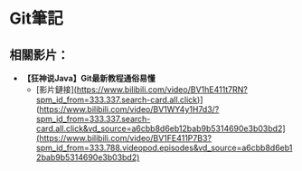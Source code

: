 # Git筆記

## 相關影片：
- **【狂神说Java】Git最新教程通俗易懂**
  - [影片鏈接][(https://www.bilibili.com/video/BV1hE411t7RN?spm_id_from=333.337.search-card.all.click)](https://www.bilibili.com/video/BV1hE411t7RN?spm_id_from=333.337.search-card.all.click)](https://www.bilibili.com/video/BV1WY4y1H7d3/?spm_id_from=333.337.search-card.all.click&vd_source=a6cbb8d6eb12bab9b5314690e3b03bd2](https://www.bilibili.com/video/BV1FE411P7B3?spm_id_from=333.788.videopod.episodes&vd_source=a6cbb8d6eb12bab9b5314690e3b03bd2)
